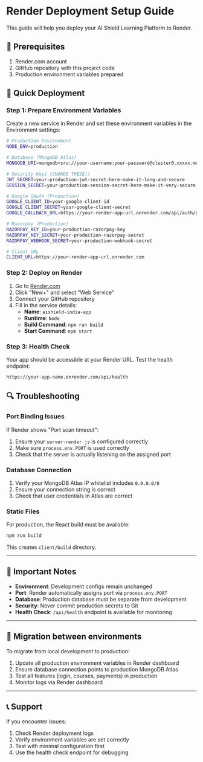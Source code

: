 # Render Deployment Setup Guide

This guide will help you deploy your AI Shield Learning Platform to Render.

## 🔧 Prerequisites

1. Render.com account
2. GitHub repository with this project code
3. Production environment variables prepared

## 🚀 Quick Deployment

### Step 1: Prepare Environment Variables

Create a new service in Render and set these environment variables in the Environment settings:

```bash
# Production Environment
NODE_ENV=production

# Database (MongoDB Atlas)
MONGODB_URI=mongodb+srv://your-username:your-password@cluster0.xxxxx.mongodb.net/your-db-name

# Security Keys (CHANGE THESE!)
JWT_SECRET=your-production-jwt-secret-here-make-it-long-and-secure
SESSION_SECRET=your-production-session-secret-here-make-it-very-secure

# Google OAuth (Production)
GOOGLE_CLIENT_ID=your-google-client-id
GOOGLE_CLIENT_SECRET=your-google-client-secret
GOOGLE_CALLBACK_URL=https://your-render-app-url.onrender.com/api/auth/google/callback

# Razorpay (Production)
RAZORPAY_KEY_ID=your-production-razorpay-key
RAZORPAY_KEY_SECRET=your-production-razorpay-secret
RAZORPAY_WEBHOOK_SECRET=your-production-webhook-secret

# Client URL
CLIENT_URL=https://your-render-app-url.onrender.com
```

### Step 2: Deploy on Render

1. Go to [Render.com](https://render.com)
2. Click "New+" and select "Web Service"
3. Connect your GitHub repository
4. Fill in the service details:
   - **Name**: `aishield-india-app`
   - **Runtime**: `Node`
   - **Build Command**: `npm run build`
   - **Start Command**: `npm start`

### Step 3: Health Check

Your app should be accessible at your Render URL. Test the health endpoint:
```
https://your-app-name.onrender.com/api/health
```

## 🔍 Troubleshooting

### Port Binding Issues

If Render shows "Port scan timeout":

1. Ensure your `server-render.js` is configured correctly
2. Make sure `process.env.PORT` is used correctly
3. Check that the server is actually listening on the assigned port

### Database Connection

1. Verify your MongoDB Atlas IP whitelist includes `0.0.0.0/0`
2. Ensure your connection string is correct
3. Check that user credentials in Atlas are correct

### Static Files

For production, the React build must be available:
```bash
npm run build
```
This creates `client/build` directory.

---

## 📝 Important Notes

- **Environment**: Development configs remain unchanged
- **Port**: Render automatically assigns port via `process.env.PORT`
- **Database**: Production database must be separate from development
- **Security**: Never commit production secrets to Git
- **Health Check**: `/api/health` endpoint is available for monitoring

---

## 🔄 Migration between environments

To migrate from local development to production:

1. Update all production environment variables in Render dashboard
2. Ensure database connection points to production MongoDB Atlas
3. Test all features (login, courses, payments) in production
4. Monitor logs via Render dashboard

---

## 📞 Support

If you encounter issues:
1. Check Render deployment logs
2. Verify environment variables are set correctly
3. Test with minimal configuration first
4. Use the health check endpoint for debugging
